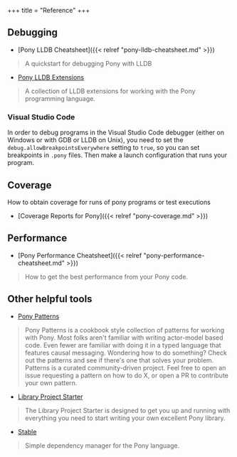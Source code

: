 +++
title = "Reference"
+++


## Debugging

- [Pony LLDB Cheatsheet]({{< relref "pony-lldb-cheatsheet.md" >}})

> A quickstart for debugging Pony with LLDB

- [Pony LLDB Extensions](https://github.com/aturley/pony-lldb)

> A collection of LLDB extensions for working with the Pony programming language.

### Visual Studio Code

In order to debug programs in the Visual Studio Code debugger (either on Windows or with GDB or LLDB on Unix), you need to set the `debug.allowBreakpointsEverywhere` setting to `true`, so you can set breakpoints in `.pony` files.  Then make a launch configuration that runs your program.

## Coverage

How to obtain coverage for runs of pony programs or test executions

- [Coverage Reports for Pony]({{< relref "pony-coverage.md" >}})

## Performance

- [Pony Performance Cheatsheet]({{< relref "pony-performance-cheatsheet.md" >}})

> How to get the best performance from your Pony code.

## Other helpful tools

- [Pony Patterns](https://patterns.ponylang.io/)

> Pony Patterns is a cookbook style collection of patterns for working with Pony. Most folks aren't familiar with writing actor-model based code. Even fewer are familiar with doing it in a typed language that features causal messaging. Wondering how to do something? Check out the patterns and see if there's one that solves your problem. Patterns is a curated community-driven project. Feel free to open an issue requesting a pattern on how to do X, or open a PR to contribute your own pattern.

- [Library Project Starter](https://github.com/ponylang/library-project-starter/blob/master/USAGE.md)

> The Library Project Starter is designed to get you up and running with everything you need to start writing your own excellent Pony library.

- [Stable](https://github.com/ponylang/pony-stable)

> Simple dependency manager for the Pony language.
